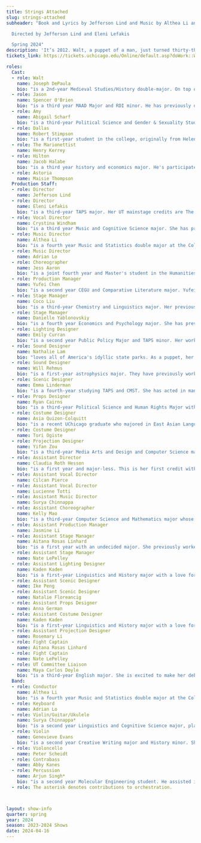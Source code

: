 ```yaml
---
title: Strings Attached
slug: strings-attached
subheader: "Book and Lyrics by Jefferson Lind and Music by Althea Li and Adrian Lo

  Directed by Jefferson Lind and Eleni Lefakis

  Spring 2024"
description: 'It’s 2012. Walt, a puppet of a man, just turned thirty-three. Jason and Amy’s tenth anniversary is tomorrow. And Dallas Richman‘s debts have come to collect. Strings Attached is the tale of one puppet’s journey of self discovery, two lovers’ engagement, and one oil baron’s path to redemption. Good times and laughs are sure to be had by all.'
tickets_link: https://tickets.uchicago.edu/Online/default.asp?doWork::WScontent::loadArticle=Load&BOparam::WScontent::loadArticle::article_id=04B96538-7B64-48B5-8B9A-879D3F21EE42

roles:
  Cast:
  - role: Walt
    name: Joseph DePaula
    bio: "is a 2nd-year Medieval Studies/History double-major. On top of his recent acting credits—'The Taming of the Shrew' (Dean's Men); 'Dead Fun Society' (UT); 'The Physicists' (CoT); and 'Marian, or the True Tale of Robin Hood' (UT)—he is also Events Manager for Cup of Theater, Production Manager/Co-Outreach Coordinator for Attori Senza Paura (the Commedia dell'Arte troupe on campus) and Co-Outreach Chair for University Theater Committee. His 'man in the mirror' is Paul Giamatti, for reasons both myriad and cryptic."
  - role: Jason
    name: Spencer O'Brien
    bio: "is a third year MAAD Major and RDI minor. He has previously directed two shorts for Fire Escape Films, 'Remember Paul?'(2023) and 'Eunomia' (2022), as well as acting in... eh... a bunch of other stuff. If he was a puppet looking in a mirror who was to have a human counterpart staring back at him, his human would ideally be the Mars Cheese Castle."
  - role: Amy
    name: Abigail Scharf
    bio: "is a third-year Political Science and Gender & Sexuality Studies double major. She has previously acted in Twelfth Night (Olivia), Macbeth in Space (Lady Macbeth), Marion, or The True Tale of Robin Hood (Marion/Robin Hood), and King Lear (Gloucester). If she were a puppet, her human would be Faye Dunaway in Mommy Dearest."
  - role: Dallas
    name: Robert Stimpson
    bio: "is a first-year student in the college, originally from Helena, Montana. Dallas Richman is his University Theatre Debut! His favorite roles in the past include Laurie in Little Women, Willy Wonka in Charlie and the Chocolate Factory, and Sven in Frozen Jr., all of which were at Grandstreet Theatre in Helena. If he was a puppet a la the Muppets 2011, his human counterpart would probably be Owen Wilson."
  - role: The Marionettist
    name: Henry Kerrey
  - role: Hilton
    name: Jacob Halabe
    bio: "is a third year history and economics major. He's participated in Romeo and Juliet (Prince Escalus), Macbeth in Space (Assistant Stage Manager), and served as the director for Twelfth Night. When he's not busy being a lackey for a cruel god, Jacob does improv as a member of Occam's Razor. If he were a puppet, his human would be Joseph Gordon-Levitt."
  - role: Astoria
    name: Maisie Thompson
  Production Staff:
  - role: Director
    name: Jefferson Lind
  - role: Director
    name: Eleni Lefakis
    bio: "is a third-year TAPS major. Her UT mainstage credits are The Heirs (Stage Manager); The Trail to Oregon! (Assistant Director/Dramaturg); Romeo and Juliet (Co-Production Manager); Marian, or the True Tale of Robin Hood (Assistant Director/Dramaturg); MacBeth in Space (Dramaturg); The Laramie Project (SM Collective™); Be More Chill (Co-Director); Twelfth Night (Pre-Production Manager); The Taming of The Shrew (Stage Manager/Assistant Dramaturg); Falsettos (Dramaturg); Richard III (Assistant Costume Designer); and A Midsummer Night’s Dream (Dramaturg). She genuinely can’t thank everyone enough for putting up with the unadulterated chaos that this process has been, and yet she has to double that thanks to Althea, Adrian, and Jeff, who have been working on this for far too long. The human to Eleni’s puppet is factually contractually Danielle Yablonovskiy (they even look alike)."
  - role: Vocal Director
    name: Crystina Windham
    bio: "is a third year Music and Cognitive Science major. She has previously worked on Scientific Method (Sound Designer), Marian, or The True Tale of Robin Hood (Sound Designer), and Twelfth Night (Music Director). If she is a puppet, then her human is Morgan Freeman."
  - role: Music Director
    name: Althea Li
    bio: "is a fourth year Music and Statistics double major at the College. In UT, she has previously worked on Falsettos (Choreographer), the Strings Attached Workshop (Co-Composer, Choreographer), and Be More Chill (Choreographer), but you may have also seen her dance for UCDancers and UBallet. Althea is immensely grateful for this opportunity to showcase her work and for all the people who have made this story come to life. She is endlessly grateful to the band for their passion and support, as well as Adrian for being her partner in crime throughout the entire process; it's a real dream come true conducting and playing with them. If Althea were a puppet (she isnt. ofc!!...) (Why would she be a puppet haha... like....), she would like her human counterpart to be Jihyo from Twice."
  - role: Music Director
    name: Adrian Lo
  - role: Choreographer
    name: Jess Aaron
    bio: "is a joint fourth year and Master's student in the Humanities. She serves as President of the Dean's Men Shakespeare group, and has worked on the production team of several Dean's Men shows. She is also on the board of the dance group Rhythmic Bodies in Motion, and is excited to bring her dance experience to this show! When she's not dancing, you can find her crocheting in the audience or working on her feminist video game studies thesis."
  - role: Production Manager
    name: Yufei Chen
    bio: "is a second year CEGU and Comparative Literature major. Yufei has previously worked on Dead Fun Society (PM), Macbeth in Space (co-SM), Marian, or the True Tale of Robin Hood (ASM), Laika’s Coffin (ASM), and Twelfth Night (ALD). Yufei would like to thank everyone on cast and crew for making this wonderful show happen, but especially Jasmine, the most responsible and helpful friend you could possbly ask for ;) "
  - role: Stage Manager
    name: Coco Liu
    bio: "is a third-year Chemistry and Linguistics major. Her previous credits include Taming of the Shrew (Production Manager), Macbeth in Space (Production Manager), King Lear (Co-Stage Manager), and The Light (Stage Manager). She thinks that three years is an unreasonably short amount of time to come up with a fun fact, so she's still thinking about it. If she were a puppet, her human would be Kelly Mao."
  - role: Stage Manager
    name: Danielle Yablonovskiy
    bio: "is a fourth year Economics and Psychology major. She has previously worked on The Trail to Oregon (Stage Manager), Be More Chill (Stage Manager), Muscle Memory (Production Manager), Welcome Back to My Channel (Asst. Stage Manager), Taming of the Shrew (Asst. Stage Manager), and a wide variety of workshops and other random UT credits. She also served as the Chair of University Theater from Spring 2023-Winter 2024. She would like to thank the entire company of Strings Attached for the most incredible conclusion to her college theater career. She couldn't be more obsessed with you all. Specifically, she would like to thank Coco for being the partner she needed, Aitana and Nate for being the greatest kids, Eleni for being her other half, and Jeff for the 5am phone calls and all the trust he has put in her. Outside of this company, she would like to thank her roommates and best friends, Charitha and Doreen for dealing with her chaotic schedule and her mom for coming all this way for another show. If she were a puppet, Eleni would certainly be her human."
  - role: Lighting Designer
    name: Emily Curran
    bio: "is a second year Public Policy Major and TAPS minor. Her work has been seen in Falsettos (Dr. Charlotte), Be More Chill (Assistant Lighting Designer), Twelfth Night (Lighting Designer), Macbeth in Space (Lighting Designer), and Romeo and Juliet (Assistant Lighting Designer). She is thrilled to have had the opportunity to work on this fantastic show and would like to thank the incredible cast and crew for all of their amazing work. She loves them all endlessly. Enjoy!"
  - role: Sound Designer
    name: Nathalie Lam
    bio: "loves all of America's idyllic state parks. As a puppet, her human is most definitely Tobey Maguire's Peter Parker. She would like to endlessly thank her marionettist, the one and only Will Rehmus."
  - role: Sound Designer
    name: Will Rehmus
    bio: "is a first-year astrophysics major. They have previously worked on Weekend of Workshops: Cassandra (Lighting and Sound), Muscle Memory (Asst. Lighting), and Falsettos (ASM). They are currently also working on The Play that Goes Wrong (Asst. Lighting)."
  - role: Scenic Designer
    name: Emma Linderman
    bio: "is a fourth-year studying TAPS and CMST. She has acted in many UT and TAPS shows, but this is her first time scenic designing! She would like to thank everyone involved with Strings Attached for helping her realize her dream of sanding wood, and would especially like to thank Natalie for helping her with the sanding. If she was a puppet, her human would be an unsettling Victorian child with eyes full of wonder."
  - role: Props Designer
    name: Ryan Cairns
    bio: "is a third-year Political Science and Human Rights Major with a minor in Classical Studies. They have previously worked on the Strings Attached Workshop (Jason), Twelfth Night (Production Manager), Romeo and Juliet (Stage Manager), King Lear (Cordelia) and more. Outside of theater, they are on the board of W+ Women and Gender Minorities in Public Service, and they organize with Chicago Abortion Fund and UChicago United for Palestine. They would like to thank Jeff Lind and Eleni Lefakis for letting them make these silly little props, and Nat Lam, their forever Walt."
  - role: Costume Designer
    name: Asia Quizon-Colquitt
    bio: "is a recent UChicago graduate who majored in East Asian Languages and Civilizations. She has previously worked on The Trail to Oregon! (Assistant Costume Designer) and Muscle Memory (Costume Designer). She is immensely grateful for the opportunity to be involved in UT post graduation. If she was a puppet, her human would be John Wick."
  - role: Costume Designer
    name: Tori Ogiste
  - role: Projection Designer
    name: Yifan Zou
    bio: "is a third-year Media Arts and Design and Computer Science major. She has previously worked on The Ballad of Oedipus (Associate Projection Designer), Taming of the Shrew (Assistant Scenic Designer), Dead Fun Society (Scenic Designer), Macbeth in Space (Assistant Projection Designer), and King Lear (Assistant Scenic Designer). Outside of theatre, she enjoys reading manga, drawing, crocheting, and cooking."
  - role: Assistant Director
    name: Claudia Roth Hesson
    bio: "is a first year and major-less. This is her first credit with UT but hopefully not the last. She is probably a puppet of the youth activist Greta Thunberg, though some have said she's more of an Edna Mode."
  - role: Assistant Vocal Director
    name: Cilcan Pierce
  - role: Assistant Vocal Director
    name: Lucienne Totti
  - role: Assistant Music Director
    name: Surya Chinnappa
  - role: Assistant Choreographer
    name: Kelly Mao
    bio: "is a third-year Computer Science and Mathematics major whose previous UT credits include Muscle Memory (Stage Manager) and The Heirs (Production Manager). Juggling Consultant is her silliest credit to date and she is SO delighted about it. lf she were a puppet, her human would absolutely be her beloved Coco Liu."
  - role: Assistant Production Manager
    name: Jasmine Li
  - role: Assistant Stage Manager
    name: Aitana Rosas Linhard
    bio: "is a first year with an undecided major. She previously worked on Taming of the Shrew (Assistant Stage Manager) fall quarter. If Aitana were a puppet, her human would be 'Impractical Joker's' Sal Vulcano."
  - role: Assistant Stage Manager
    name: Nate LePelley
  - role: Assistant Lighting Designer
    name: Kaden Kaden
    bio: "is a first-year Linguistics and History major with a love for kombucha and bogs. They've previously worked on Muscle Memory (Lighting Designer), Winter Workshops (Costume Designer), and three quarters of Theater [24] (Lighting Designer). Currently they're also working on The Play That Goes Wrong (Lighting Designer)."
  - role: Assistant Scenic Designer
    name: Ike Peng
  - role: Assistant Scenic Designer
    name: Natalie Floreancig
  - role: Assistant Props Designer
    name: Anna German
  - role: Assistant Costume Designer
    name: Kaden Kaden
    bio: "is a first-year Linguistics and History major with a love for kombucha and bogs. They've previously worked on Muscle Memory (Lighting Designer), Winter Workshops (Costume Designer), and three-quarters of Theater [24] (Lighting Designer). Currently they're also working on The Play That Goes Wrong (Lighting Designer)."
  - role: Assistant Projection Designer
    name: Rosemary Li
  - role: Fight Captain
    name: Aitana Rosas Linhard
  - role: Fight Captain
    name: Nate LePelley
  - role: UT Committee Liaison
    name: Maya Carlos Doyle
    bio: "is a third-year English major. She is excited to make her debut as a liaison. She is even more excited to have been able to play a small part in bringing this grand vision almost two years in the making to life."
  Band:
  - role: Conductor
    name: Althea Li
    bio: "is a fourth year Music and Statistics double major at the College. In UT, she has previously worked on Falsettos (Choreographer), the Strings Attached Workshop (Co-Composer, Choreographer), and Be More Chill (Choreographer), but you may have also seen her dance for UCDancers and UBallet. Althea is immensely grateful for this opportunity to showcase her work and for all the people who have made this story come to life. She is endlessly grateful to the band for their passion and support, as well as Adrian for being her partner in crime throughout the entire process; it's a real dream come true conducting and playing with them. If Althea were a puppet (she isnt. ofc!!...) (Why would she be a puppet haha... like....), she would like her human counterpart to be Jihyo from Twice."
  - role: Keyboard
    name: Adrian Lo
  - role: Violin/Guitar/Ukulele
    name: Surya Chinnappa*
    bio: "is a second year Linguistics and Cognitive Science major, playing Violin, Guitar, and Ukulele in the band. He has previously worked on the workshop Strings Attached: in Concert (Vocal Director), and acted in last year’s mainstage Be More Chill (Jake) and Theater[24] (Winter ‘23). He extends thanks to Althea and Adrian for being the best musical marionettists a music-puppet could ask for, and to the rest of the band for helping bring his work to life."
  - role: Violin
    name: Genevieve Evans
    bio: "is a second year Creative Writing major and History minor. She previously acted in the Winter 2023 workshop 'Queen Of Spades' (Tomsky), and has acted and written for Theater 24."
  - role: Violoncello
    name: Peter Scheidt
  - role: Contrabass
    name: Abby Kanes
  - role: Percussion
    name: Arjun Singh*
    bio: "is a second year Molecular Engineering student. He assisted in composing the music for Strings Attached. In addition to this show, Arjun drums in UChicago’s jazz ensemble and is part of the local Chicago bands Temp Hold and Directrix. Strings Attached is his first time performing in a UT production."
  - role: The asterisk denotes contributions to orchestration.



layout: show-info
quarter: spring
year: 2024
season: 2023-2024 Shows
date: 2024-04-16
---
```

